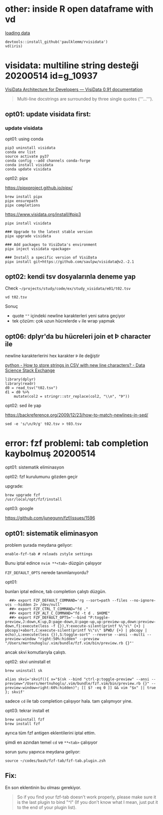 
# other: inside R open dataframe with vd

[loading data](https://www.visidata.org/docs/loading/)

``` 
devtools::install_github('paulklemm/rvisidata')
vd(iris)
``` 

# visidata: multiline string desteği 20200514  id=g_10937

[VisiData Architecture for Developers — VisiData 0.91 documentation](https://forked-visidata.readthedocs.io/en/latest/architecture.html)

> Multi-line docstrings are surrounded by three single quotes ('''...''').

## opt01: update visidata first:

### update visidata

opt01: using conda

``` 
pip3 uninstall visidata
conda env list
source activate py37
conda config --add channels conda-forge
conda install visidata
conda update visidata

``` 

opt02: pipx

https://pipxproject.github.io/pipx/

``` 
brew install pipx
pipx ensurepath
pipx completions
``` 

https://www.visidata.org/install/#pip3

``` 
pipx install visidata

### Upgrade to the latest stable version
pipx upgrade visidata

### Add packages to VisiData's environment
pipx inject visidata <package>

### Install a specific version of VisiData
pipx install git+https://github.com/saulpw/visidata@v2.-2.1
``` 

## opt02: kendi tsv dosyalarınla deneme yap

Check `~/projects/study/code/ex/study_visidata/e01/t02.tsv`

``` 
vd t02.tsv
``` 

Sonuç

- quote `""` içindeki newline karakterleri yeni satıra geçiyor
- tek çözüm: çok uzun hücrelerde `v` ile wrap yapmak

## opt06: dplyr'da bu hücreleri join et Þ character ile

newline karakterlerini hex karakter `Þ` ile değiştir

[python - How to store strings in CSV with new line characters? - Data Science Stack Exchange](https://datascience.stackexchange.com/questions/35868/how-to-store-strings-in-csv-with-new-line-characters)

``` 
library(dplyr)
library(readr)
d0 = read_tsv("t02.tsv") 
d1 = d0 %>%
	mutate(col2 = stringr::str_replace(col2, "\\n", "Þ"))
``` 

opt02: sed ile yap

https://backreference.org/2009/12/23/how-to-match-newlines-in-sed/

``` 
sed -e 's/\n/Þ/g' t02.tsv > t03.tsv
``` 

# error: fzf problemi: tab completion kaybolmuş 20200514 

opt01: sistematik eliminasyon

opt02: fzf kurulumunu gözden geçir

upgrade:

``` 
brew upgrade fzf
/usr/local/opt/fzf/install
``` 

opt03: google

https://github.com/junegunn/fzf/issues/1596

## opt01: sistematik eliminasyon

problem şurada meydana geliyor:

``` 
enable-fzf-tab # reloads zstyle settings
``` 

Bunu iptal edince `nvim **<tab>` düzgün çalışıyor

`FZF_DEFAULT_OPTS` nerede tanımlanıyordu?

opt01:

bunları iptal edince, tab completion çalıştı düzgün.

``` 
  ##> export FZF_DEFAULT_COMMAND='rg --sort=path --files --no-ignore-vcs --hidden 2> /dev/null'
  ##> export FZF_CTRL_T_COMMAND="fd ."
  ##> export FZF_ALT_C_COMMAND="fd -t d . $HOME"
  ##> export FZF_DEFAULT_OPTS='--bind "P:toggle-preview,J:down,K:up,D:page-down,U:page-up,up:preview-up,down:preview-down,f1:execute(less -f {}),Y:execute-silent(printf %\"s\" {+} | pbcopy)+abort,C:execute-silent(printf %\"s\" $PWD/ {+} | pbcopy | echo),L:execute(less {}),S:toggle-sort" --reverse --ansi --multi --preview-window "right:50%:hidden" --preview "/Users/mertnuhoglu/.vim/bundle/fzf.vim/bin/preview.rb {}"'
``` 

ancak skvi komutlarıyla çalıştı.

opt02: skvi uninstall et

``` 
brew uninstall sk
``` 

``` 
alias skvi='skvif(){ x="$(sk --bind "ctrl-p:toggle-preview" --ansi --preview="/Users/mertnuhoglu/.vim/bundle/fzf.vim/bin/preview.rb {}" --preview-window=right:60%:hidden)"; [[ $? -eq 0 ]] && vim "$x" || true }; skvif'
``` 

sadece `cd` ile tab completion çalışıyor hala. tam çalışmıyor yine.

opt03: tekrar install et

``` 
brew uninstall fzf
brew install fzf
``` 

ayrıca tüm fzf antigen eklentilerini iptal ettim. 

şimdi en azından temel `cd` ve `**<tab>` çalışıyor

sorun şunu yapınca meydana geliyor:

``` 
source ~/codes/bash/fzf-tab/fzf-tab.plugin.zsh
``` 

## Fix:

En son eklentinin bu olması gerekiyor.

> So if you find your fzf-tab doesn't work properly, please make sure it is the last plugin to bind "^I" (If you don't know what I mean, just put it to the end of your plugin list).




